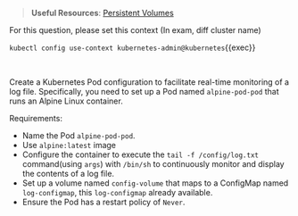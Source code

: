 
> <strong>Useful Resources</strong>: [Persistent Volumes](https://kubernetes.io/docs/concepts/storage/persistent-volumes/)

For this question, please set this context (In exam, diff cluster name)

`kubectl config use-context kubernetes-admin@kubernetes`{{exec}}

<br>


Create a Kubernetes Pod configuration to facilitate real-time monitoring of a log file. Specifically, you need to set up a Pod named `alpine-pod-pod` that runs an Alpine Linux container.

Requirements:

* Name the Pod `alpine-pod-pod`.
* Use `alpine:latest` image
* Configure the container to execute the `tail -f /config/log.txt` command(using `args`) with `/bin/sh` to continuously monitor and display the contents of a log file.
* Set up a volume named `config-volume` that maps to a ConfigMap named `log-configmap`, this `log-configmap` already available.
* Ensure the Pod has a restart policy of `Never`.